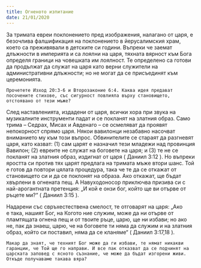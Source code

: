 ```yaml
---
title: Огненото изпитание
date: 21/01/2020
---
```


За тримата евреи поклонението пред изображения, налагано от царя, е безочлива фалшификация на поклонението в йерусалимския храм, което са преживявали в детските си години. Въпреки че заемат длъжности в империята и са лоялни на царя, тяхната вярност към Бога определя граници на човешката им лоялност. Те определено са готови да продължат да служат на царя като верни служители на административни длъжности; но не могат да се присъединят към церемонията.

`Прочетете Изход 20:3-6 и Второзаконие 6:4. Каква идея предават посочените стихове, със сигурност повлияла върху становището, отстоявано от тези мъже?`

След наставленията, издадени от царя, всички хора при звука на музикалните инструменти падат и се покланят на златния образ. Само трима – Седрах, Мисах и Авденаго – се осмеляват да проявят непокорност спрямо царя. Някои вавилонци незабавно насочват вниманието му към този въпрос. Обвинителите се стараят да разгневят царя, като казват: (1) сам царят е назначил тези младежи над провинция Вавилон; (2) евреите не служат на боговете на царя; и (3) те не се покланят на златния образ, издигнат от царя ( Даниил 3:12 ). Но въпреки яростта си против тях царят предлага на тримата мъже втори шанс. Той е готов да повтори цялата процедура, така че те да се откажат от становището си и да се поклонят на образа. Ако откажат, ще бъдат хвърлени в огнената пещ. А Навуходоносор приключва призива си с най-арогантната претенция: „И кой е онзи бог, който ще ви отърве от ръцете ми?“ ( Даниил 3:15 ).

Надарени със свръхестествена смелост, те отговарят на царя: „Ако е така, нашият Бог, на Когото ние служим, може да ни отърве от пламтящата огнена пещ и от твоите ръце, царю, ще ни избави; но ако не, пак да знаеш, царю, че на боговете ти няма да служим и на златния образ, който си поставил, няма да се кланяме“ ( Даниил 3:17,18 ).

`Макар да знаят, че техният Бог може да ги избави, те нямат никакви гаранции, че Той ще го направи. И все пак отказват да се подчинят на царската заповед с ясното съзнание, че може да бъдат изгорени живи. Откъде получаваме такава вяра?`
